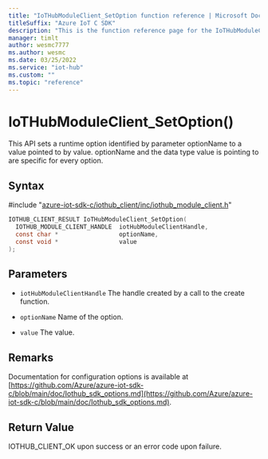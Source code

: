 ```yaml
---                             
title: "IoTHubModuleClient_SetOption function reference | Microsoft Docs" 
titleSuffix: "Azure IoT C SDK"            
description: "This is the function reference page for the IoTHubModuleClient_SetOption() function in the Azure IoT C SDK. This SDK is used with Azure IoT Hub and Azure IoT Hub Device Provisioning Service"            
manager: timlt                 
author: wesmc7777              
ms.author: wesmc               
ms.date: 03/25/2022                    
ms.service: "iot-hub"             
ms.custom: ""                
ms.topic: "reference"        
---                            
```


# IoTHubModuleClient_SetOption()

This API sets a runtime option identified by parameter optionName to a value pointed to by value. optionName and the data type value is pointing to are specific for every option.

## Syntax

\#include "[azure-iot-sdk-c/iothub_client/inc/iothub_module_client.h](../iothub-module-client-h.md)"  
```C
IOTHUB_CLIENT_RESULT IoTHubModuleClient_SetOption(
  IOTHUB_MODULE_CLIENT_HANDLE  iotHubModuleClientHandle,
  const char *                 optionName,
  const void *                 value
);
```

## Parameters
* `iotHubModuleClientHandle` The handle created by a call to the create function. 

* `optionName` Name of the option. 

* `value` The value.

## Remarks
Documentation for configuration options is available at [https://github.com/Azure/azure-iot-sdk-c/blob/main/doc/Iothub_sdk_options.md](https://github.com/Azure/azure-iot-sdk-c/blob/main/doc/Iothub_sdk_options.md).

## Return Value
IOTHUB_CLIENT_OK upon success or an error code upon failure.

